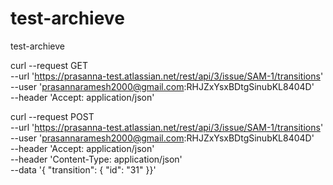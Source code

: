 # test-archieve
test-archieve



curl --request GET \
  --url 'https://prasanna-test.atlassian.net/rest/api/3/issue/SAM-1/transitions' \
  --user 'prasannaramesh2000@gmail.com:RHJZxYsxBDtgSinubKL8404D' \
  --header 'Accept: application/json'

curl --request POST \
  --url 'https://prasanna-test.atlassian.net/rest/api/3/issue/SAM-1/transitions' \
  --user 'prasannaramesh2000@gmail.com:RHJZxYsxBDtgSinubKL8404D' \
  --header 'Accept: application/json' \
  --header 'Content-Type: application/json' \
  --data '{
  "transition": {
    "id": "31"
  }}'